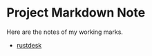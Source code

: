 # Project Markdown Note

Here are the notes of my working marks.

- [rustdesk](./rustdesk/architecture.md)
